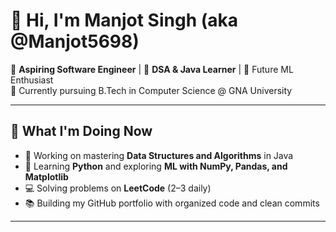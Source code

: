 # 👋 Hi, I'm Manjot Singh (aka @Manjot5698)

🎯 **Aspiring Software Engineer** | 🚀 **DSA & Java Learner** | 🤖 Future ML Enthusiast  
📍 Currently pursuing B.Tech in Computer Science @ GNA University

---

## 🧠 What I'm Doing Now

- 🔭 Working on mastering **Data Structures and Algorithms** in Java
- 🐍 Learning **Python** and exploring **ML with NumPy, Pandas, and Matplotlib**
- 💻 Solving problems on **LeetCode** (2–3 daily)
- 📚 Building my GitHub portfolio with organized code and clean commits

---


